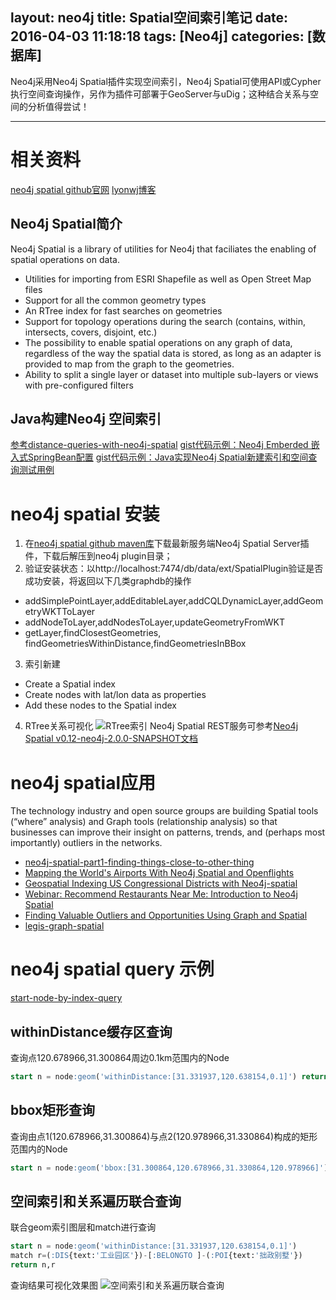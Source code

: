 layout: neo4j
title: Spatial空间索引笔记
date: 2016-04-03 11:18:18
tags: [Neo4j]
categories: [数据库]
---
Neo4j采用Neo4j Spatial插件实现空间索引，Neo4j Spatial可使用API或Cypher执行空间查询操作，另作为插件可部署于GeoServer与uDig；这种结合关系与空间的分析值得尝试！
- - -
<!-- more -->
# 相关资料
[neo4j spatial github官网](http://neo4j-contrib.github.io/spatial/)
[lyonwj博客](http://www.lyonwj.com/)

## Neo4j Spatial简介
Neo4j Spatial is a library of utilities for Neo4j that faciliates the enabling of spatial operations on data.
- Utilities for importing from ESRI Shapefile as well as Open Street Map files
- Support for all the common geometry types
- An RTree index for fast searches on geometries
- Support for topology operations during the search (contains, within, intersects, covers, disjoint, etc.)
- The possibility to enable spatial operations on any graph of data, regardless of the way the spatial data is stored, as long as an adapter is provided to map from the graph to the geometries.
- Ability to split a single layer or dataset into multiple sub-layers or views with pre-configured filters

## Java构建Neo4j 空间索引
[参考distance-queries-with-neo4j-spatial](https://structr.org/blog/distance-queries-with-neo4j-spatial)
[gist代码示例：Neo4j Emberded 嵌入式SpringBean配置](https://gist.github.com/geosmart/0559745a69875e9f8876aeecda10f86b)
[gist代码示例：Java实现Neo4j Spatial新建索引和空间查询测试用例](https://gist.github.com/geosmart/19e6e4cb0c953e1b63e9afe48425de8f)

# neo4j spatial 安装
1. 在[neo4j spatial github maven库](https://github.com/neo4j-contrib/m2/tree/master/releases/org/neo4j/neo4j-spatial)下载最新服务端Neo4j Spatial Server插件，下载后解压到neo4j plugin目录；
2. 验证安装状态：以http://localhost:7474/db/data/ext/SpatialPlugin验证是否成功安装，将返回以下几类graphdb的操作
  - addSimplePointLayer,addEditableLayer,addCQLDynamicLayer,addGeometryWKTToLayer
  - addNodeToLayer,addNodesToLayer,updateGeometryFromWKT
  - getLayer,findClosestGeometries, findGeometriesWithinDistance,findGeometriesInBBox
3. 索引新建
  - Create a Spatial index
  - Create nodes with lat/lon data as properties
  - Add these nodes to the Spatial index
4. RTree关系可视化
![RTree索引](RTreeRelationship.png)
Neo4j Spatial REST服务可参考[Neo4j Spatial v0.12-neo4j-2.0.0-SNAPSHOT文档](http://neo4j-contrib.github.io/spatial/)

# neo4j spatial应用
The technology industry and open source groups are building Spatial tools (“where” analysis) and Graph tools (relationship analysis)
so that businesses can improve their insight on patterns, trends, and (perhaps most importantly) outliers in the networks.

*  [neo4j-spatial-part1-finding-things-close-to-other-thing](http://neo4j.com/blog/neo4j-spatial-part1-finding-things-close-to-other-things/)
* [Mapping the World's Airports With Neo4j Spatial and Openflights](http://www.lyonwj.com/mapping-the-worlds-airports-with-neo4j-spatial-and-openflights-part-1)
* [Geospatial Indexing US Congressional Districts with Neo4j-spatial](http://neo4j.com/blog/geospatial-indexing-us-congress-neo4j/)
* [Webinar: Recommend Restaurants Near Me: Introduction to Neo4j Spatial](http://neo4j.com/news/webinar-recommend-restaurants-intro-neo4j-spatial/)
* [Finding Valuable Outliers and Opportunities Using Graph and Spatial](http://neo4j.com/blog/outliers-opportunities-graph-spatial/)
* [legis-graph-spatial](http://legis-graph.github.io/legis-graph-spatial/)


# neo4j spatial query 示例
[start-node-by-index-query](http://neo4j.com/docs/stable/query-start.html#start-node-by-index-query)
## withinDistance缓存区查询
查询点120.678966,31.300864周边0.1km范围内的Node  
```sql
start n = node:geom('withinDistance:[31.331937,120.638154,0.1]') return n limit 100
```
## bbox矩形查询
查询由点1(120.678966,31.300864)与点2(120.978966,31.330864)构成的矩形范围内的Node  
```sql
start n = node:geom('bbox:[31.300864,120.678966,31.330864,120.978966]') return n limit 100
```
## 空间索引和关系遍历联合查询
联合geom索引图层和match进行查询  
```sql
start n = node:geom('withinDistance:[31.331937,120.638154,0.1]')
match r=(:DIS{text:'工业园区'})-[:BELONGTO ]-(:POI{text:'拙政别墅'})  
return n,r
```
查询结果可视化效果图
![空间索引和关系遍历联合查询](spatialQuery.png)
